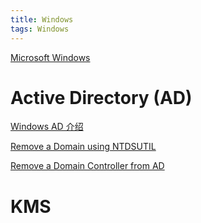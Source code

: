 ```yaml
---
title: Windows
tags: Windows
---
```

[Microsoft Windows][Microsoft]
<!--more-->

# Active Directory (AD)
[Windows AD 介绍][AD]

[Remove a Domain using NTDSUTIL][NTDSUTIL]

[Remove a Domain Controller from AD][remove_DC]

# KMS


[Microsoft]: https://www.microsoft.com/en-us/
[AD]: /2020/06/28/Windows-AD-Overview.html
[NTDSUTIL]: /2020/06/20/remove-a-domain-using-NTDSUTIL.html
[remove_DC]: /2020/06/28/remove-a-Domain-Controller-from-AD.html